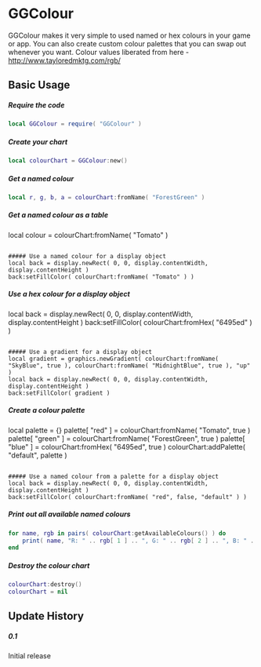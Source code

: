 GGColour
============

GGColour makes it very simple to used named or hex colours in your game or app. 
You can also create custom colour palettes that you can swap out whenever you want. 
Colour values liberated from here - http://www.tayloredmktg.com/rgb/

Basic Usage
-------------------------

##### Require the code
```lua
local GGColour = require( "GGColour" )
```

##### Create your chart
```lua
local colourChart = GGColour:new()
```

##### Get a named colour
```lua
local r, g, b, a = colourChart:fromName( "ForestGreen" )
```

##### Get a named colour as a table
local colour = colourChart:fromName( "Tomato" )
```

##### Use a named colour for a display object
local back = display.newRect( 0, 0, display.contentWidth, display.contentHeight )
back:setFillColor( colourChart:fromName( "Tomato" ) )
```

##### Use a hex colour for a display object
local back = display.newRect( 0, 0, display.contentWidth, display.contentHeight )
back:setFillColor( colourChart:fromHex( "6495ed" ) )
```

##### Use a gradient for a display object
local gradient = graphics.newGradient( colourChart:fromName( "SkyBlue", true ), colourChart:fromName( "MidnightBlue", true ), "up" )
local back = display.newRect( 0, 0, display.contentWidth, display.contentHeight )
back:setFillColor( gradient )
```

##### Create a colour palette
local palette = {}
palette[ "red" ] = colourChart:fromName( "Tomato", true )
palette[ "green" ] = colourChart:fromName( "ForestGreen", true )
palette[ "blue" ] = colourChart:fromHex( "6495ed", true )
colourChart:addPalette( "default", palette )
```

##### Use a named colour from a palette for a display object
local back = display.newRect( 0, 0, display.contentWidth, display.contentHeight )
back:setFillColor( colourChart:fromName( "red", false, "default" ) )
```

##### Print out all available named colours
```lua
for name, rgb in pairs( colourChart:getAvailableColours() ) do
	print( name, "R: " .. rgb[ 1 ] .. ", G: " .. rgb[ 2 ] .. ", B: " .. rgb[ 3 ] )
end
```

##### Destroy the colour chart
```lua
colourChart:destroy()
colourChart = nil
```

Update History
-------------------------

##### 0.1
Initial release